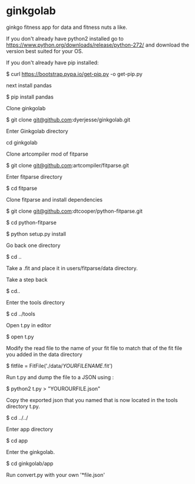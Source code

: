 # ginkgolab
ginkgo fitness app for data and fitness nuts a like.

If you don't already have python2 installed go to https://www.python.org/downloads/release/python-272/ and download the version best suited for your OS.

If you don't already have pip installed:

$ curl https://bootstrap.pypa.io/get-pip.py -o get-pip.py

next install pandas 

$ pip install pandas

Clone ginkgolab

$ git clone git@github.com:dyerjesse/ginkgolab.git

Enter Ginkgolab directory

cd ginkgolab

Clone artcompiler mod of fitparse

$ git clone git@github.com:artcompiler/fitparse.git

Enter fitparse directory

$ cd fitparse

Clone fitparse and install dependencies

$ git clone git@github.com:dtcooper/python-fitparse.git

$ cd python-fitparse

$ python setup.py install

Go back one directory

$ cd ..

Take a .fit and place it in users/fitparse/data directory.

Take a step back

$ cd..

Enter the tools directory

$ cd ../tools

Open t.py in editor

$ open t.py

Modify the read file to the name of your fit file to match that of the fit file you added in the data directory

$ fitfile = FitFile('./data/*YOURFILENAME*.fit')

Run t.py and dump the file to a JSON using :

$ python2 t.py > "YOUROURFILE.json"

Copy the exported json that you named that is now located in the tools directory t.py.

$ cd ../../

Enter app directory

$ cd app

Enter the ginkgolab.

$ cd ginkgolab/app

Run convert.py with your own '*file.json' 
